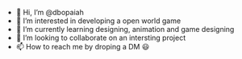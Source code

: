 - 👋 Hi, I’m @dbopaiah
- 👀 I’m interested in developing a open world game
- 🌱 I’m currently learning designing, animation and game designing
- 💞️ I’m looking to collaborate on an intersting project 
- 📫 How to reach me by droping a DM 😃

<!---
dbopaiah/dbopaiah is a ✨ special ✨ repository because its `README.md` (this file) appears on your GitHub profile.
You can click the Preview link to take a look at your changes.
--->
